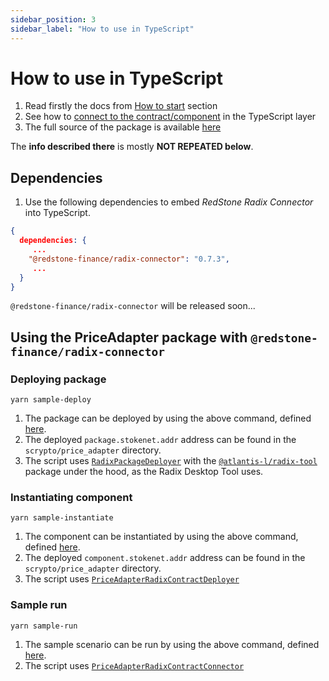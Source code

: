 ```yaml
---
sidebar_position: 3
sidebar_label: "How to use in TypeScript"
---
```


# How to use in TypeScript

1. Read firstly the docs from [How to start](../) section
2. See how to [connect to the contract/component](https://github.com/redstone-finance/redstone-oracles-monorepo/tree/main/packages/radix-connector#-connecting-to-the-contract) in the TypeScript layer
3. The full source of the package is available [here](https://github.com/redstone-finance/redstone-oracles-monorepo/tree/main/packages/radix-connector/src)

The **info described there** is mostly **NOT REPEATED below**.

## Dependencies

1. Use the following dependencies to embed _RedStone Radix Connector_ into TypeScript.

```json
{
  dependencies: {
     ...
    "@redstone-finance/radix-connector": "0.7.3",
     ...
  }
}
```

`@redstone-finance/radix-connector` will be released soon...

## Using the PriceAdapter package with `@redstone-finance/radix-connector`

### Deploying package

```shell
yarn sample-deploy
```

1. The package can be deployed by using the above command, defined [here](https://github.com/redstone-finance/redstone-oracles-monorepo/blob/main/packages/radix-connector/test/scripts/sample_deploy.ts).
2. The deployed `package.stokenet.addr` address can be found in the `scrypto/price_adapter` directory.
3. The script uses [`RadixPackageDeployer`](https://github.com/redstone-finance/redstone-oracles-monorepo/blob/main/packages/radix-connector/scripts/RadixPackageDeployer.ts)
   with the [`@atlantis-l/radix-tool`](https://github.com/atlantis-l/Radix-Desktop-Tool) package under the hood,
   as the Radix Desktop Tool uses.

### Instantiating component

```shell
yarn sample-instantiate
```

1. The component can be instantiated by using the above command, defined [here](https://github.com/redstone-finance/redstone-oracles-monorepo/blob/main/packages/radix-connector/test/scripts/sample_instantiate.ts).
2. The deployed `component.stokenet.addr` address can be found in the `scrypto/price_adapter` directory.
3. The script uses [`PriceAdapterRadixContractDeployer`](https://github.com/redstone-finance/redstone-oracles-monorepo/blob/main/packages/radix-connector/src/contracts/price_adapter/PriceAdapterRadixContractDeployer.ts)

### Sample run

```shell
yarn sample-run
```

1. The sample scenario can be run by using the above command, defined [here](https://github.com/redstone-finance/redstone-oracles-monorepo/blob/main/packages/radix-connector/test/scripts/sample_run.ts).
2. The script uses [`PriceAdapterRadixContractConnector`](https://github.com/redstone-finance/redstone-oracles-monorepo/blob/main/packages/radix-connector//src/contracts/price_adapter/PriceAdapterRadixContractConnector.ts)
